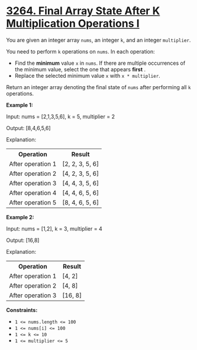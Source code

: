 # [3264. Final Array State After K Multiplication Operations I](https://leetcode.com/problems/final-array-state-after-k-multiplication-operations-i/description/)

You are given an integer array `nums`, an integer `k`, and an integer `multiplier`.

You need to perform `k` operations on `nums`. In each operation:

- Find the **minimum** value `x` in `nums`. If there are multiple occurrences of the minimum value, select the one that appears **first** .
- Replace the selected minimum value `x` with `x * multiplier`.

Return an integer array denoting the final state of `nums` after performing all `k` operations.

**Example 1:**

<div class="example-block">
Input: nums = [2,1,3,5,6], k = 5, multiplier = 2

Output: [8,4,6,5,6]

Explanation:

<table><tbody><tr><th>Operation</th><th>Result</th></tr><tr><td>After operation 1</td><td>[2, 2, 3, 5, 6]</td></tr><tr><td>After operation 2</td><td>[4, 2, 3, 5, 6]</td></tr><tr><td>After operation 3</td><td>[4, 4, 3, 5, 6]</td></tr><tr><td>After operation 4</td><td>[4, 4, 6, 5, 6]</td></tr><tr><td>After operation 5</td><td>[8, 4, 6, 5, 6]</td></tr></tbody></table>

**Example 2:**

<div class="example-block">
Input: nums = [1,2], k = 3, multiplier = 4

Output: [16,8]

Explanation:

<table><tbody><tr><th>Operation</th><th>Result</th></tr><tr><td>After operation 1</td><td>[4, 2]</td></tr><tr><td>After operation 2</td><td>[4, 8]</td></tr><tr><td>After operation 3</td><td>[16, 8]</td></tr></tbody></table>

**Constraints:**

- `1 <= nums.length <= 100`
- `1 <= nums[i] <= 100`
- `1 <= k <= 10`
- `1 <= multiplier <= 5`
